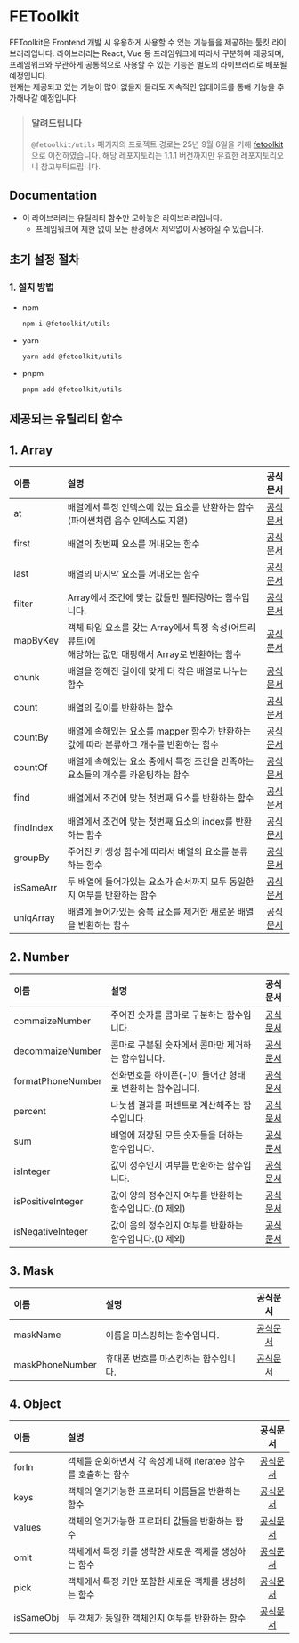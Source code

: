 # FEToolkit

FEToolkit은 Frontend 개발 시 유용하게 사용할 수 있는 기능들을 제공하는 툴킷 라이브러리입니다. 라이브러리는 React, Vue 등 프레임워크에 따라서 구분하여 제공되며, 프레임워크와 무관하게 공통적으로 사용할 수 있는 기능은 별도의 라이브러리로 배포될 예정입니다.  
현재는 제공되고 있는 기능이 많이 없을지 몰라도 지속적인 업데이트를 통해 기능을 추가해나갈 예정입니다.

> ### 알려드립니다
>
> `@fetoolkit/utils` 패키지의 프로젝트 경로는 25년 9월 6일을 기해 [fetoolkit](https://github.com/minwoo129/fetoolkit)으로 이전하였습니다. 해당 레포지토리는 1.1.1 버전까지만 유효한 레포지토리오니 참고부탁드립니다.

## Documentation

- 이 라이브러리는 유틸리티 함수만 모아놓은 라이브러리입니다.
  - 프레임워크에 제한 없이 모든 환경에서 제약없이 사용하실 수 있습니다.

## 초기 설정 절차

### 1. 설치 방법

- npm
  ```
  npm i @fetoolkit/utils
  ```
- yarn
  ```
  yarn add @fetoolkit/utils
  ```
- pnpm
  ```
  pnpm add @fetoolkit/utils
  ```

## 제공되는 유틸리티 함수

## 1. Array

| 이름      | 설명                                                                                                     |                 공식문서                  |
| :-------- | :------------------------------------------------------------------------------------------------------- | :---------------------------------------: |
| at        | 배열에서 특정 인덱스에 있는 요소를 반환하는 함수<br> (파이썬처럼 음수 인덱스도 지원)                     |    [공식문서](./src/docs/array/at.md)     |
| first     | 배열의 첫번째 요소를 꺼내오는 함수                                                                       |   [공식문서](./src/docs/array/first.md)   |
| last      | 배열의 마지막 요소를 꺼내오는 함수                                                                       |   [공식문서](./src/docs/array/last.md)    |
| filter    | Array에서 조건에 맞는 값들만 필터링하는 함수입니다.                                                      |  [공식문서](./src/docs/array/filter.md)   |
| mapByKey  | 객체 타입 요소를 갖는 Array에서 특정 속성(어트리뷰트)에 <br>해당하는 값만 매핑해서 Array로 반환하는 함수 | [공식문서](./src/docs/array/mapByKey.md)  |
| chunk     | 배열을 정해진 길이에 맞게 더 작은 배열로 나누는 함수                                                     |   [공식문서](./src/docs/array/chunk.md)   |
| count     | 배열의 길이를 반환하는 함수                                                                              |   [공식문서](./src/docs/array/count.md)   |
| countBy   | 배열에 속해있는 요소를 mapper 함수가 반환하는 값에 따라 분류하고 개수를 반환하는 함수                    |  [공식문서](./src/docs/array/countBy.md)  |
| countOf   | 배열에 속해있는 요소 중에서 특정 조건을 만족하는 요소들의 개수를 카운팅하는 함수                         |  [공식문서](./src/docs/array/countOf.md)  |
| find      | 배열에서 조건에 맞는 첫번째 요소를 반환하는 함수                                                         |   [공식문서](./src/docs/array/find.md)    |
| findIndex | 배열에서 조건에 맞는 첫번째 요소의 index를 반환하는 함수                                                 | [공식문서](./src/docs/array/findIndex.md) |
| groupBy   | 주어진 키 생성 함수에 따라서 배열의 요소를 분류하는 함수                                                 |  [공식문서](./src/docs/array/groupBy.md)  |
| isSameArr | 두 배열에 들어가있는 요소가 순서까지 모두 동일한지 여부를 반환하는 함수                                  | [공식문서](./src/docs/array/isSameArr.md) |
| uniqArray | 배열에 들어가있는 중복 요소를 제거한 새로운 배열을 반환하는 함수                                         | [공식문서](./src/docs/array/uniqArray.md) |

## 2. Number

| 이름              | 설명                                                      |                      공식문서                      |
| :---------------- | :-------------------------------------------------------- | :------------------------------------------------: |
| commaizeNumber    | 주어진 숫자를 콤마로 구분하는 함수입니다.                 |  [공식문서](./src/docs/number/commaizeNumber.md)   |
| decommaizeNumber  | 콤마로 구분된 숫자에서 콤마만 제거하는 함수입니다.        | [공식문서](./src/docs/number/decommaizeNumber.md)  |
| formatPhoneNumber | 전화번호를 하이픈(-)이 들어간 형태로 변환하는 함수입니다. | [공식문서](./src/docs/number/formatPhoneNumber.md) |
| percent           | 나눗셈 결과를 퍼센트로 계산해주는 함수입니다.             |      [공식문서](./src/docs/number/percent.md)      |
| sum               | 배열에 저장된 모든 숫자들을 더하는 함수입니다.            |        [공식문서](./src/docs/number/sum.md)        |
| isInteger         | 값이 정수인지 여부를 반환하는 함수입니다.                 |     [공식문서](./src/docs/number/isInteger.md)     |
| isPositiveInteger | 값이 양의 정수인지 여부를 반환하는 함수입니다.(0 제외)    | [공식문서](./src/docs/number/isPositiveInteger.md) |
| isNegativeInteger | 값이 음의 정수인지 여부를 반환하는 함수입니다.(0 제외)    | [공식문서](./src/docs/number/isNegativeInteger.md) |

## 3. Mask

| 이름            | 설명                                 |                공식문서                 |
| :-------------- | :----------------------------------- | :-------------------------------------: |
| maskName        | 이름을 마스킹하는 함수입니다.        | [공식문서](./src/docs/mask/maskName.md) |
| maskPhoneNumber | 휴대폰 번호를 마스킹하는 함수입니다. | [공식문서](./src/docs/mask/maskName.md) |

## 4. Object

| 이름      | 설명                                                           |                  공식문서                  |
| :-------- | :------------------------------------------------------------- | :----------------------------------------: |
| forIn     | 객체를 순회하면서 각 속성에 대해 iteratee 함수를 호출하는 함수 |   [공식문서](./src/docs/object/forIn.md)   |
| keys      | 객체의 열거가능한 프로퍼티 이름들을 반환하는 함수              |   [공식문서](./src/docs/object/keys.md)    |
| values    | 객체의 열거가능한 프로퍼티 값들을 반환하는 함수                |  [공식문서](./src/docs/object/values.md)   |
| omit      | 객체에서 특정 키를 생략한 새로운 객체를 생성하는 함수          |   [공식문서](./src/docs/object/omit.md)    |
| pick      | 객체에서 특정 키만 포함한 새로운 객체를 생성하는 함수          |   [공식문서](./src/docs/object/pick.md)    |
| isSameObj | 두 객체가 동일한 객체인지 여부를 반환하는 함수                 | [공식문서](./src/docs/object/isSameObj.md) |
